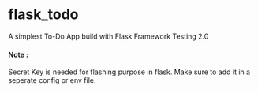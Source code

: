 # flask_todo

A simplest To-Do App build with Flask Framework
Testing 2.0
#### Note : 
Secret Key is needed for flashing purpose in flask. Make sure to add it in a seperate config or env file.